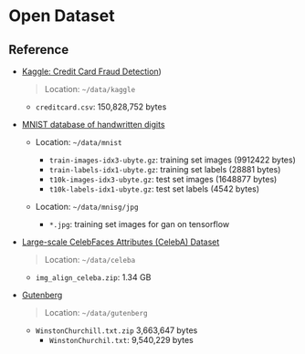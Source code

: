 # Open Dataset		

## Reference    

- [Kaggle: Credit Card Fraud Detection](https://www.kaggle.com/mlg-ulb/creditcardfraud/data))			
    > Location: `~/data/kaggle`
    
    - `creditcard.csv`: 150,828,752 bytes        

- [MNIST database of handwritten digits](http://yann.lecun.com/exdb/mnist/)		

    - Location: `~/data/mnist`    
        - `train-images-idx3-ubyte.gz`:  training set images (9912422 bytes)	 
        - `train-labels-idx1-ubyte.gz`:  training set labels (28881 bytes) 	
        - `t10k-images-idx3-ubyte.gz`:   test set images (1648877 bytes) 	
        - `t10k-labels-idx1-ubyte.gz`:   test set labels (4542 bytes)	

    - Location: `~/data/mnisg/jpg`				
        - `*.jpg`: training set images for gan on tensorflow	


- [Large-scale CelebFaces Attributes (CelebA) Dataset](http://mmlab.ie.cuhk.edu.hk/projects/CelebA.html)			
    > Location: `~/data/celeba`			
    
    - `img_align_celeba.zip`: 1.34 GB		

- [Gutenberg](https://www.gutenberg.org/wiki/Category:Bookshelf)			
    > Location: `~/data/gutenberg`		

    - `WinstonChurchill.txt.zip` 3,663,647 bytes    
        - `WinstonChurchil.txt`: 9,540,229 bytes	


